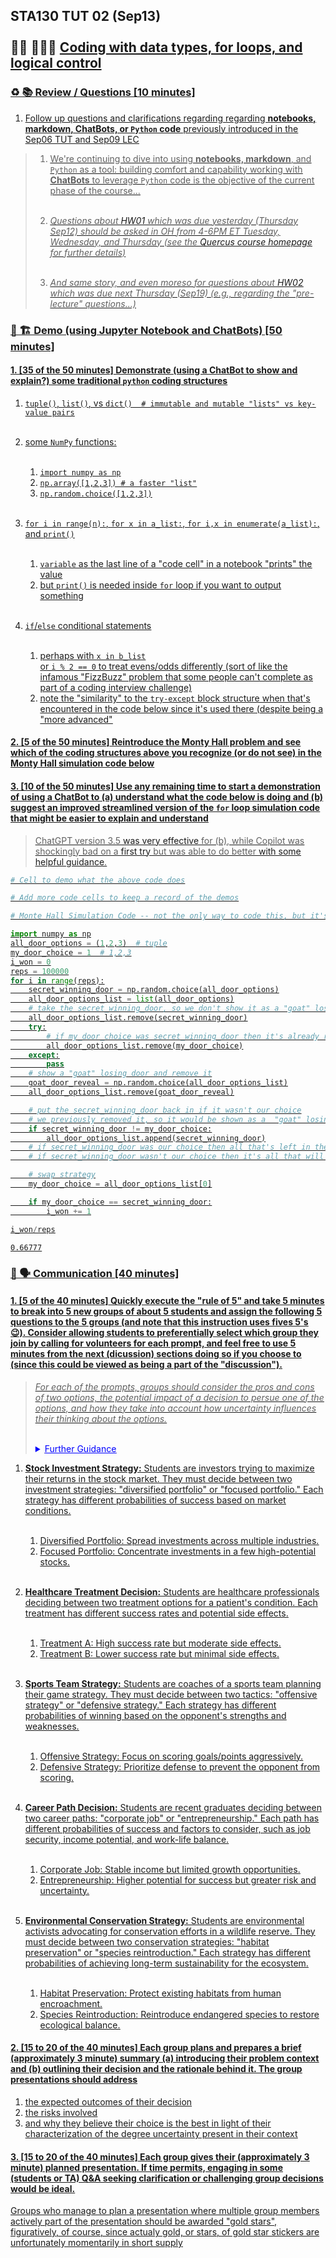 ## STA130 TUT 02 (Sep13)<br><br> 👨‍💻 👩🏻‍💻 <u>Coding with data types, for loops, and logical control<u>



### ♻️ 📚 Review / Questions [10 minutes]
1. Follow up questions and clarifications regarding regarding **notebooks, markdown, ChatBots, or `Python` code** previously introduced in the Sep06 TUT and Sep09 LEC 

> 1. We're continuing to dive into using **notebooks, markdown**, and `Python` as a tool: building comfort and capability working with **ChatBots** to leverage `Python` code is the objective of the current phase of the course...<br><br>
>
> 2. *Questions about [HW01](https://github.com/pointOfive/stat130chat130/blob/main/HW/STA130F24_HW01_DueSep12.ipynb) which was due yesterday (Thursday Sep12) should be asked in OH from 4-6PM ET Tuesday, Wednesday, and Thursday (see the [Quercus course homepage](https://q.utoronto.ca/courses/354091) for further details)*<br><br>
> 
> 3. *And same story, and even moreso for questions about [HW02](https://github.com/pointOfive/stat130chat130/blob/main/HW/STA130F24_HW02_DueSep19.ipynb) which was due next Thursday (Sep19) (e.g., regarding the "pre-lecture" questions...)*

### 🚧 🏗️ Demo (using Jupyter Notebook and ChatBots) [50 minutes]


#### 1. **[35 of the 50 minutes]** Demonstrate (using a ChatBot to show and explain?) some traditional `python` coding structures

1. `tuple()`, `list()`, vs `dict()  # immutable and mutable "lists" vs key-value pairs`<br><br>
    
2. some `NumPy` functions:<br><br>
    
    1. `import numpy as np`
    2. `np.array([1,2,3]) # a faster "list"`
    3. `np.random.choice([1,2,3])`<br><br>
        
3. `for i in range(n):`, `for x in a_list:`, `for i,x in enumerate(a_list):`, and `print()`<br><br>
    
    1. `variable` as the last line of a "code cell" in a notebook "prints" the value
    2. but `print()` is needed inside `for` loop if you want to output something<br><br>
        
4. `if`/`else` conditional statements<br><br> 

    1. perhaps with `x in b_list`<br>or `i % 2 == 0` to treat evens/odds differently  (sort of like the infamous "FizzBuzz" problem that some people [can't complete](https://www.quora.com/On-average-what-is-the-proportion-of-applicants-that-cannot-pass-a-simple-FizzBuzz-test-based-on-your-personal-experience-or-on-facts) as part of a coding interview challenge)
    2. note the "similarity" to the `try-except` block structure when that's encountered in the code below since it's used there (despite being a "more advanced" 
        
#### 2. **[5 of the 50 minutes]** Reintroduce the [Monty Hall problem](https://github.com/pointOfive/stat130chat130/blob/main/CHATLOG/wk2/GPT/SLS/00001_gpt3p5_MonteHall_ProblemExplanation_v1.md) and see which of the coding structures above you recognize (or do not see) in the Monty Hall simulation code below

#### 3. **[10 of the 50 minutes]** Use any remaining time to start a demonstration of using a ChatBot to (a) understand what the code below is doing and (b) suggest an improved streamlined version of the `for` loop simulation code that might be easier to explain and understand
    
> ChatGPT version 3.5 [was very effective](https://github.com/pointOfive/stat130chat130/blob/main/CHATLOG/wk2/GPT/SLS/00003_gpt3p5_MonteHall_CodeDiscussion_v1.md) for (b), while Copilot was shockingly bad on a [first try](../CHATLOG/wk2/COP/SLS/00001_creative_MonteHall_CodeDiscussion_v1.md) but was able to do better [with some helpful guidance](https://github.com/pointOfive/stat130chat130/blob/main/CHATLOG/wk2/COP/SLS/00002_concise_MonteHall_CodeDiscussion_v2.md).


```python
# Cell to demo what the above code does

```


```python
# Add more code cells to keep a record of the demos

```


```python
# Monte Hall Simulation Code -- not the only way to code this, but it's what Prof. Schwartz came up with...

import numpy as np
all_door_options = (1,2,3)  # tuple
my_door_choice = 1  # 1,2,3
i_won = 0
reps = 100000
for i in range(reps):
    secret_winning_door = np.random.choice(all_door_options)
    all_door_options_list = list(all_door_options)
    # take the secret_winning_door, so we don't show it as a "goat" losing door
    all_door_options_list.remove(secret_winning_door)
    try:
        # if my_door_choice was secret_winning_door then it's already removed
        all_door_options_list.remove(my_door_choice)
    except:
        pass
    # show a "goat" losing door and remove it
    goat_door_reveal = np.random.choice(all_door_options_list)
    all_door_options_list.remove(goat_door_reveal)

    # put the secret_winning_door back in if it wasn't our choice
    # we previously removed it, so it would be shown as a  "goat" losing door
    if secret_winning_door != my_door_choice:
        all_door_options_list.append(secret_winning_door)
    # if secret_winning_door was our choice then all that's left in the list is a "goat" losing door
    # if secret_winning_door wasn't our choice then it's all that will be left in the list

    # swap strategy
    my_door_choice = all_door_options_list[0]

    if my_door_choice == secret_winning_door:
        i_won += 1

i_won/reps
```




    0.66777



### 💬 🗣️ Communication [40 minutes]
    
#### 1. **[5 of the 40 minutes]** Quickly execute the "rule of 5" and take 5 minutes to break into 5 new groups of about 5 students and assign the following 5 questions to the 5 groups (and note that this instruction uses fives 5's 😉). Consider allowing students to preferentially select which group they join by calling for volunteers for each prompt, and feel free to use 5 minutes from the next (dicussion) sections doing so if you choose to (since this could be viewed as being a part of the "discussion").

> *For each of the prompts, groups should consider the pros and cons of two options, the potential impact of a decision to persue one of the options, and how they take into account how uncertainty influences their thinking about the options.<br><br>*
>
> <details class="details-example"><summary style="color:blue"><u>Further Guidance</u></summary>
>     
> I asked a ChatBot to create a group activity for you that was related to decision-making under uncertainty using probability, and it produced the following questions. 
> 
> *This is a little bit like one of the ideas in the "Afterward" of HW01 asking a ChatBot to suggest and explain some other, perhaps less well-known "unintuitive surprising statistics paradoxes" (besides the "World War 2 Plane" and "Monte Hall" problems)*
>
> </details>

1. **Stock Investment Strategy:** Students are investors trying to maximize their returns in the stock market. They must decide between two investment strategies: "diversified portfolio" or "focused portfolio." Each strategy has different probabilities of success based on market conditions.<br><br>
    
    1. Diversified Portfolio: Spread investments across multiple industries.
    2. Focused Portfolio: Concentrate investments in a few high-potential stocks.<br><br>
        
2. **Healthcare Treatment Decision:** Students are healthcare professionals deciding between two treatment options for a patient's condition. Each treatment has different success rates and potential side effects.<br><br>
    
    1. Treatment A: High success rate but moderate side effects.
    2. Treatment B: Lower success rate but minimal side effects.<br><br>
        
3. **Sports Team Strategy:** Students are coaches of a sports team planning their game strategy. They must decide between two tactics: "offensive strategy" or "defensive strategy." Each strategy has different probabilities of winning based on the opponent's strengths and weaknesses.<br><br>
    
    1. Offensive Strategy: Focus on scoring goals/points aggressively.
    2. Defensive Strategy: Prioritize defense to prevent the opponent from scoring.<br><br>
        
4. **Career Path Decision:** Students are recent graduates deciding between two career paths: "corporate job" or "entrepreneurship." Each path has different probabilities of success and factors to consider, such as job security, income potential, and work-life balance.<br><br>
    
    1. Corporate Job: Stable income but limited growth opportunities.
    2. Entrepreneurship: Higher potential for success but greater risk and uncertainty.<br><br>
        
5. **Environmental Conservation Strategy:** Students are environmental activists advocating for conservation efforts in a wildlife reserve. They must decide between two conservation strategies: "habitat preservation" or "species reintroduction." Each strategy has different probabilities of achieving long-term sustainability for the ecosystem.<br><br>
    
    1. Habitat Preservation: Protect existing habitats from human encroachment.
    2. Species Reintroduction: Reintroduce endangered species to restore ecological balance.


#### 2. **[15 to 20 of the 40 minutes]** Each group plans and prepares a brief (approximately 3 minute) summary (a) introducing their problem context and (b) outlining their decision and the rationale behind it. The group presentations should address

1. the expected outcomes of their decision
2. the risks involved
3. and why they believe their choice is the best in light of their characterization of the degree uncertainty present in their context 

#### 3. **[15 to 20 of the 40 minutes]** Each group gives their (approximately 3 minute) planned presentation. If time permits, engaging in some (students or TA) Q&A seeking clarification or challenging group decisions would be ideal.

Groups who manage to plan a presentation where multiple group members actively part of the presentation should be awarded "gold stars", figuratively, of course, since actualy gold, or stars, of gold star stickers are unfortunately momentarily in short supply
